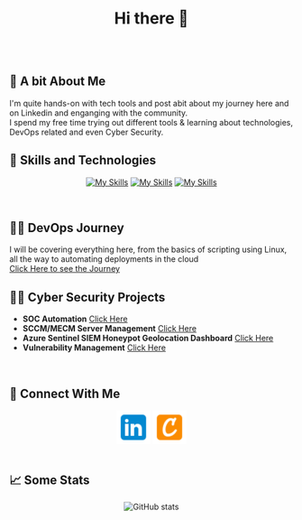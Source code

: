 <div align="center">
  
<h1>Hi there 👋</h1>

<br>
<br>

</div>

<h2>🧐 A bit About Me</h2>
I'm quite hands-on with tech tools and post abit about my journey here and on Linkedin and enganging with the community.
<br>
I spend my free time trying out different tools & learning about technologies, DevOps related and even Cyber Security.


<br>

<h2>🧰 Skills and Technologies </h2>

<div align="center">

[![My Skills](https://skillicons.dev/icons?i=linux,bash,vscode)](https://skillicons.dev)
[![My Skills](https://skillicons.dev/icons?i=git,github)](https://skillicons.dev)
[![My Skills](https://skillicons.dev/icons?i=aws,terraform,docker,kubernetes)](https://skillicons.dev)

</div>
<br>

<h2>👨‍💻 DevOps Journey</h2>
I will be covering everything here, from the basics of scripting using Linux, all the way to automating deployments in the cloud <br/>
<a href="https://github.com/JunedConnect/Devops-Journey">Click Here to see the Journey</a>

<br>

<h2>👨‍💻 Cyber Security Projects</h2>

- <b>SOC Automation</b> [Click Here](https://github.com/JunedConnect/SOC_Automation)
- <b>SCCM/MECM Server Management</b> [Click Here](https://github.com/JunedConnect/SCCM-MECM_Server_Management)
- <b>Azure Sentinel SIEM Honeypot Geolocation Dashboard</b> [Click Here](https://github.com/JunedConnect/SCCM-MECM_Server_Management)
- <b>Vulnerability Management</b> [Click Here](https://github.com/JunedConnect/Vulnerability_Scanning)

<br>


<h2>🔗 Connect With Me</h2>
<div align="center">
<a href="https://www.linkedin.com/in/juned-connect/"><img src="https://raw.githubusercontent.com/JunedConnect/JunedConnect/main/images/linkedin-48.png" alt="LinkedIn Badge" width="60"/></a>
<a href="https://www.credly.com/users/juned-ahmed.cbc69ec9"><img src="https://raw.githubusercontent.com/JunedConnect/JunedConnect/main/images/credly-48.png" alt="Credly Badge" width="60"/></a>
</div>

<br>

<h2>📈 Some Stats</h2>

<div align="center">
  
![GitHub stats](https://github-readme-stats.vercel.app/api?username=junedconnect)

<!--           ![Visit Counter](https://komarev.com/ghpvc/?username=junedconnect&style=flat-square)    Disabled for now    -->

</div>
